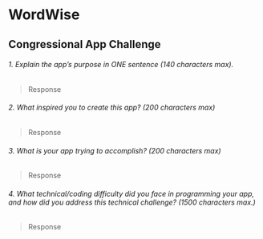 # WordWise

## Congressional App Challenge

###### 1. Explain the app’s purpose in ONE sentence (140 characters max).

> Response

###### 2. What inspired you to create this app? (200 characters max)

> Response

###### 3. What is your app trying to accomplish? (200 characters max)

> Response

###### 4. What technical/coding difficulty did you face in programming your app, and how did you address this technical challenge? (1500 characters max.) 

> Response
